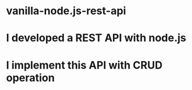 # vanilla-node.js-rest-api
# I developed a REST API with node.js 
# I implement this API with CRUD operation 

